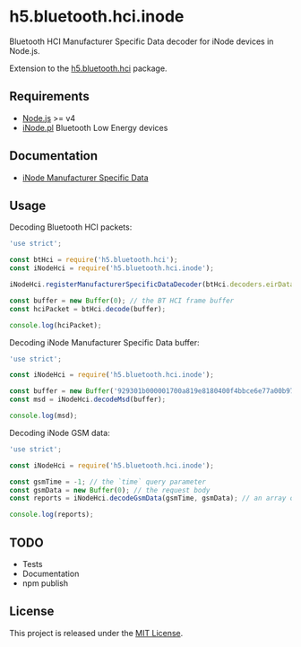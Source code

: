 ﻿# h5.bluetooth.hci.inode

Bluetooth HCI Manufacturer Specific Data decoder for iNode devices in Node.js.

Extension to the [h5.bluetooth.hci](https://miracle.systems/p/h5.bluetooth.hci) package.

## Requirements

  * [Node.js](https://nodejs.org/) >= v4
  * [iNode.pl](https://inode.pl/index/s_lang/en) Bluetooth Low Energy devices

## Documentation

  * [iNode Manufacturer Specific Data](https://goo.gl/mrYk5t)

## Usage

Decoding Bluetooth HCI packets:

```js
'use strict';

const btHci = require('h5.bluetooth.hci');
const iNodeHci = require('h5.bluetooth.hci.inode');

iNodeHci.registerManufacturerSpecificDataDecoder(btHci.decoders.eirDataType);

const buffer = new Buffer(0); // the BT HCI frame buffer
const hciPacket = btHci.decode(buffer);

console.log(hciPacket);
```

Decoding iNode Manufacturer Specific Data buffer:

```js
'use strict';

const iNodeHci = require('h5.bluetooth.hci.inode');

const buffer = new Buffer('929301b000001700a819e8180400f4bbce6e77a00b97d1b5', 'hex');
const msd = iNodeHci.decodeMsd(buffer);

console.log(msd);
```

Decoding iNode GSM data:

```js
'use strict';

const iNodeHci = require('h5.bluetooth.hci.inode');

const gsmTime = -1; // the `time` query parameter
const gsmData = new Buffer(0); // the request body
const reports = iNodeHci.decodeGsmData(gsmTime, gsmData); // an array of advertising reports

console.log(reports);
```

## TODO

  * Tests
  * Documentation
  * npm publish

## License

This project is released under the [MIT License](https://raw.github.com/morkai/h5.bluetooth.hci.inode/master/license.md).
